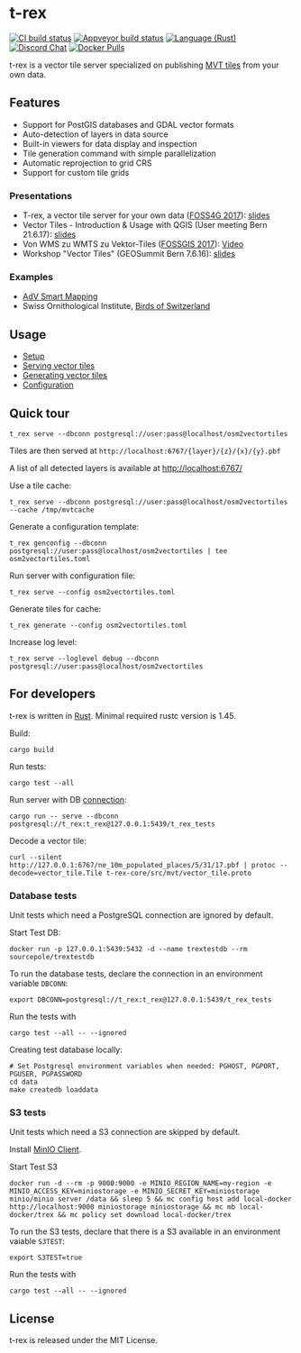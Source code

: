 t-rex
=====

[![CI build status](https://github.com/t-rex-tileserver/t-rex/workflows/CI/badge.svg)](https://github.com/t-rex-tileserver/t-rex/actions)
[![Appveyor build status](https://ci.appveyor.com/api/projects/status/o60e9bu97i49lxyf?svg=true)](https://ci.appveyor.com/project/pka/t-rex)
[![Language (Rust)](https://img.shields.io/badge/powered_by-Rust-blue.svg)](http://www.rust-lang.org/)
[![Discord Chat](https://img.shields.io/discord/598002550221963289.svg)](https://discord.gg/Fp2aape)
[![Docker Pulls](https://img.shields.io/docker/pulls/sourcepole/t-rex.svg)](https://hub.docker.com/r/sourcepole/t-rex)

t-rex is a vector tile server specialized on publishing [MVT tiles](https://github.com/mapbox/vector-tile-spec/tree/master/2.1)
from your own data.


Features
--------

* Support for PostGIS databases and GDAL vector formats
* Auto-detection of layers in data source
* Built-in viewers for data display and inspection
* Tile generation command with simple parallelization
* Automatic reprojection to grid CRS
* Support for custom tile grids


### Presentations

* T-rex, a vector tile server for your own data ([FOSS4G 2017](http://2017.foss4g.org/)): [slides](https://t-rex.tileserver.ch/Vector-tiles-and-QGIS.pdf)
* Vector Tiles - Introduction & Usage with QGIS (User meeting Bern 21.6.17): [slides](https://t-rex.tileserver.ch/Vector-tiles-and-QGIS.pdf)
* Von WMS zu WMTS zu Vektor-Tiles ([FOSSGIS 2017](https://www.fossgis-konferenz.de/2017/programm/event.php?id=5233)): [Video](https://av.tib.eu/media/30549)
* Workshop "Vector Tiles" (GEOSummit Bern 7.6.16): [slides](https://t-rex.tileserver.ch/t-rex_vector_tile_server.pdf)


### Examples

* [AdV Smart Mapping](https://adv-smart.de/applications_en.html)
* Swiss Ornithological Institute, [Birds of Switzerland](https://www.vogelwarte.ch/en/birds/birds-of-switzerland/)


Usage
-----

* [Setup](https://t-rex.tileserver.ch/doc/setup/)
* [Serving vector tiles](https://t-rex.tileserver.ch/doc/serve/)
* [Generating vector tiles](https://t-rex.tileserver.ch/doc/generate/)
* [Configuration](https://t-rex.tileserver.ch/doc/configuration/)


Quick tour
----------

    t_rex serve --dbconn postgresql://user:pass@localhost/osm2vectortiles

Tiles are then served at `http://localhost:6767/{layer}/{z}/{x}/{y}.pbf`

A list of all detected layers is available at [http://localhost:6767/](http://localhost:6767/)

Use a tile cache:

    t_rex serve --dbconn postgresql://user:pass@localhost/osm2vectortiles --cache /tmp/mvtcache

Generate a configuration template:

    t_rex genconfig --dbconn postgresql://user:pass@localhost/osm2vectortiles | tee osm2vectortiles.toml

Run server with configuration file:

    t_rex serve --config osm2vectortiles.toml

Generate tiles for cache:

    t_rex generate --config osm2vectortiles.toml

Increase log level:

    t_rex serve --loglevel debug --dbconn postgresql://user:pass@localhost/osm2vectortiles



For developers
--------------

t-rex is written in [Rust](https://www.rust-lang.org/). Minimal required rustc version is 1.45.

Build:

    cargo build

Run tests:

    cargo test --all

Run server with DB [connection](https://github.com/sfackler/rust-postgres/tree/postgres-v0.15.2#connecting):

    cargo run -- serve --dbconn postgresql://t_rex:t_rex@127.0.0.1:5439/t_rex_tests

Decode a vector tile:

    curl --silent http://127.0.0.1:6767/ne_10m_populated_places/5/31/17.pbf | protoc --decode=vector_tile.Tile t-rex-core/src/mvt/vector_tile.proto


### Database tests

Unit tests which need a PostgreSQL connection are ignored by default.

Start Test DB:

    docker run -p 127.0.0.1:5439:5432 -d --name trextestdb --rm sourcepole/trextestdb

To run the database tests, declare the connection in an environment variable `DBCONN`:

    export DBCONN=postgresql://t_rex:t_rex@127.0.0.1:5439/t_rex_tests

Run the tests with

    cargo test --all -- --ignored

Creating test database locally:

    # Set Postgresql environment variables when needed: PGHOST, PGPORT, PGUSER, PGPASSWORD
    cd data
    make createdb loaddata

### S3 tests

Unit tests which need a S3 connection are skipped by default.

Install [MinIO Client](https://github.com/minio/mc).

Start Test S3

    docker run -d --rm -p 9000:9000 -e MINIO_REGION_NAME=my-region -e MINIO_ACCESS_KEY=miniostorage -e MINIO_SECRET_KEY=miniostorage minio/minio server /data && sleep 5 && mc config host add local-docker http://localhost:9000 miniostorage miniostorage && mc mb local-docker/trex && mc policy set download local-docker/trex 

To run the S3 tests, declare that there is a S3 available in an environment vaiable `S3TEST`:

    export S3TEST=true

Run the tests with

    cargo test --all -- --ignored

License
-------

t-rex is released under the MIT License.
